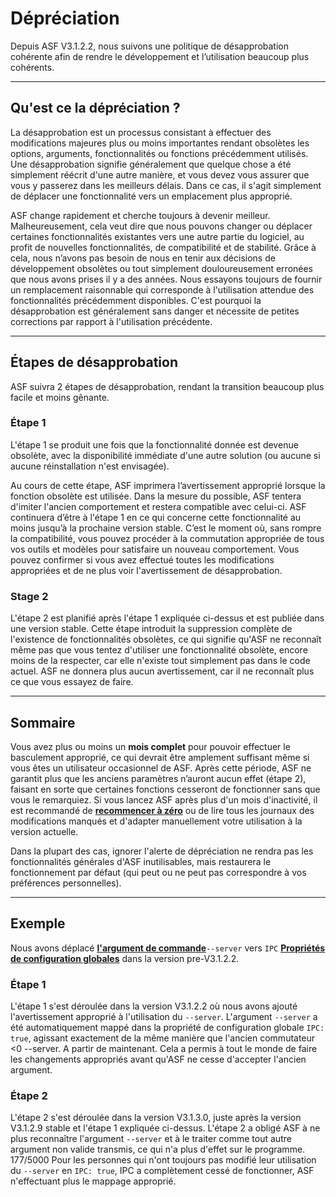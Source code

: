 # Dépréciation

Depuis ASF V3.1.2.2, nous suivons une politique de désapprobation cohérente afin de rendre le développement et l’utilisation beaucoup plus cohérents.

---

## Qu'est ce la dépréciation ?

La désapprobation est un processus consistant à effectuer des modifications majeures plus ou moins importantes rendant obsolètes les options, arguments, fonctionnalités ou fonctions précédemment utilisés. Une désapprobation signifie généralement que quelque chose a été simplement réécrit d'une autre manière, et vous devez vous assurer que vous y passerez dans les meilleurs délais. Dans ce cas, il s'agit simplement de déplacer une fonctionnalité  vers un emplacement plus approprié.

ASF change rapidement et cherche toujours à devenir meilleur. Malheureusement, cela veut dire que nous pouvons changer ou déplacer certaines fonctionnalités existantes vers une autre partie du logiciel, au profit de nouvelles fonctionnalités, de compatibilité et de stabilité. Grâce à cela, nous n’avons pas besoin de nous en tenir aux décisions de développement obsolètes ou tout simplement douloureusement erronées que nous avons prises il y a des années. Nous essayons toujours de fournir un remplacement raisonnable qui corresponde à l'utilisation attendue des fonctionnalités précédemment disponibles. C'est pourquoi la désapprobation est généralement sans danger et nécessite de petites corrections par rapport à l'utilisation précédente.

---

## Étapes de désapprobation

ASF suivra 2 étapes de désapprobation, rendant la transition beaucoup plus facile et moins gênante.

### Étape 1

L'étape 1 se produit une fois que la fonctionnalité donnée est devenue obsolète, avec la disponibilité immédiate d'une autre solution (ou aucune si aucune réinstallation n'est envisagée).

Au cours de cette étape, ASF imprimera l’avertissement approprié lorsque la fonction obsolète est utilisée. Dans la mesure du possible, ASF tentera d'imiter l'ancien comportement et restera compatible avec celui-ci. ASF continuera d’être à l'étape 1 en ce qui concerne cette fonctionnalité au moins jusqu’à la prochaine version stable. C’est le moment où, sans rompre la compatibilité, vous pouvez procéder à la commutation appropriée de tous vos outils et modèles pour satisfaire un nouveau comportement. Vous pouvez confirmer si vous avez effectué toutes les modifications appropriées et de ne plus voir l'avertissement de désapprobation.

### Stage 2

L'étape 2 est planifié après l'étape 1 expliquée ci-dessus et est publiée dans une version stable. Cette étape introduit la suppression complète de l'existence de fonctionnalités obsolètes, ce qui signifie qu'ASF ne reconnaît même pas que vous tentez d'utiliser une fonctionnalité obsolète, encore moins de la respecter, car elle n'existe tout simplement pas dans le code actuel. ASF ne donnera plus aucun avertissement, car il ne reconnaît plus ce que vous essayez de faire.

---

## Sommaire

Vous avez plus ou moins un **mois complet** pour pouvoir effectuer le basculement approprié, ce qui devrait être amplement suffisant même si vous êtes un utilisateur occasionnel de ASF. Après cette période, ASF ne garantit plus que les anciens paramètres n’auront aucun effet (étape 2), faisant en sorte que certaines fonctions cesseront de fonctionner sans que vous le remarquiez. Si vous lancez ASF après plus d'un mois d'inactivité, il est recommandé de **[recommencer à zéro](https://github.com/JustArchiNET/ArchiSteamFarm/wiki/Setting-up)** ou de lire tous les journaux des modifications manqués et d'adapter manuellement votre utilisation à la version actuelle.

Dans la plupart des cas, ignorer l'alerte de dépréciation ne rendra pas les fonctionnalités générales d'ASF inutilisables, mais restaurera le fonctionnement par défaut (qui peut ou ne peut pas correspondre à vos préférences personnelles).

---

## Exemple

Nous avons déplacé **[l'argument de commande](https://github.com/JustArchiNET/ArchiSteamFarm/wiki/Command-line-arguments)**`--server` vers `IPC` **[Propriétés de configuration globales](https://github.com/JustArchiNET/ArchiSteamFarm/wiki/Configuration#global-config)** dans la version pre-V3.1.2.2.

### Étape 1

L'étape 1 s'est déroulée dans la version V3.1.2.2 où nous avons ajouté l'avertissement approprié à l'utilisation du `--server`. L'argument `--server` a été automatiquement mappé dans la propriété de configuration globale ` IPC: true `, agissant exactement de la même manière que l'ancien commutateur <0 --server</code>. A partir de maintenant. Cela a permis à tout le monde de faire les changements appropriés avant qu'ASF ne cesse d'accepter l'ancien argument.

### Étape 2

L'étape 2 s'est déroulée dans la version V3.1.3.0, juste après la version V3.1.2.9 stable et l'étape 1 expliquée ci-dessus. L'étape 2 a obligé ASF à ne plus reconnaître l'argument `--server` et à le traiter comme tout autre argument non valide transmis, ce qui n'a plus d'effet sur le programme. 177/5000 Pour les personnes qui n'ont toujours pas modifié leur utilisation du `--server` en ` IPC: true `, IPC a complètement cessé de fonctionner, ASF n'effectuant plus le mappage approprié.